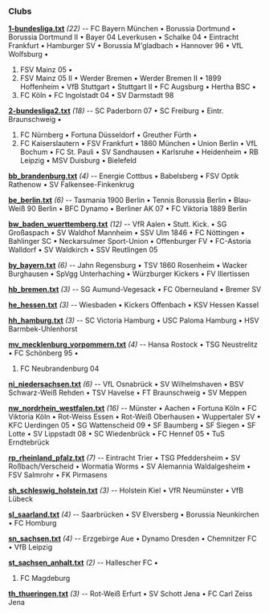 

### Clubs


**[1-bundesliga.txt](1-bundesliga.txt)** _(22)_ -- 
FC Bayern München •
Borussia Dortmund •
Borussia Dortmund II •
Bayer 04 Leverkusen •
Schalke 04 •
Eintracht Frankfurt •
Hamburger SV •
Borussia M'gladbach •
Hannover 96 •
VfL Wolfsburg •
1. FSV Mainz 05 •
1. FSV Mainz 05 II •
Werder Bremen •
Werder Bremen II •
1899 Hoffenheim •
VfB Stuttgart •
Stuttgart II •
FC Augsburg •
Hertha BSC •
1. FC Köln •
FC Ingolstadt 04 •
SV Darmstadt 98



**[2-bundesliga2.txt](2-bundesliga2.txt)** _(18)_ -- 
SC Paderborn 07 •
SC Freiburg •
Eintr. Braunschweig •
1. FC Nürnberg •
Fortuna Düsseldorf •
Greuther Fürth •
1. FC Kaiserslautern •
FSV Frankfurt •
1860 München •
Union Berlin •
VfL Bochum •
FC St. Pauli •
SV Sandhausen •
Karlsruhe •
Heidenheim •
RB Leipzig •
MSV Duisburg •
Bielefeld



**[bb_brandenburg.txt](bb_brandenburg.txt)** _(4)_ -- 
Energie Cottbus •
Babelsberg •
FSV Optik Rathenow •
SV Falkensee-Finkenkrug



**[be_berlin.txt](be_berlin.txt)** _(6)_ -- 
Tasmania 1900 Berlin •
Tennis Borussia Berlin •
Blau-Weiß 90 Berlin •
BFC Dynamo •
Berliner AK 07 •
FC Viktoria 1889 Berlin



**[bw_baden_wuerttemberg.txt](bw_baden_wuerttemberg.txt)** _(12)_ -- 
VfR Aalen •
Stutt. Kick. •
SG Großaspach •
SV Waldhof Mannheim •
SSV Ulm 1846 •
FC Nöttingen •
Bahlinger SC •
Neckarsulmer Sport-Union •
Offenburger FV •
FC-Astoria Walldorf •
SV Waldkirch •
SSV Reutlingen 05



**[by_bayern.txt](by_bayern.txt)** _(6)_ -- 
Jahn Regensburg •
TSV 1860 Rosenheim •
Wacker Burghausen •
SpVgg Unterhaching •
Würzburger Kickers •
FV Illertissen



**[hb_bremen.txt](hb_bremen.txt)** _(3)_ -- 
SG Aumund-Vegesack •
FC Oberneuland •
Bremer SV



**[he_hessen.txt](he_hessen.txt)** _(3)_ -- 
Wiesbaden •
Kickers Offenbach •
KSV Hessen Kassel



**[hh_hamburg.txt](hh_hamburg.txt)** _(3)_ -- 
SC Victoria Hamburg •
USC Paloma Hamburg •
HSV Barmbek-Uhlenhorst



**[mv_mecklenburg_vorpommern.txt](mv_mecklenburg_vorpommern.txt)** _(4)_ -- 
Hansa Rostock •
TSG Neustrelitz •
FC Schönberg 95 •
1. FC Neubrandenburg 04



**[ni_niedersachsen.txt](ni_niedersachsen.txt)** _(6)_ -- 
VfL Osnabrück •
SV Wilhelmshaven •
BSV Schwarz-Weiß Rehden •
TSV Havelse •
FT Braunschweig •
SV Meppen



**[nw_nordrhein_westfalen.txt](nw_nordrhein_westfalen.txt)** _(16)_ -- 
Münster •
Aachen •
Fortuna Köln •
FC Viktoria Köln •
Rot-Weiss Essen •
Rot-Weiß Oberhausen •
Wuppertaler SV •
KFC Uerdingen 05 •
SG Wattenscheid 09 •
SF Baumberg •
SF Siegen •
SF Lotte •
SV Lippstadt 08 •
SC Wiedenbrück •
FC Hennef 05 •
TuS Erndtebrück



**[rp_rheinland_pfalz.txt](rp_rheinland_pfalz.txt)** _(7)_ -- 
Eintracht Trier •
TSG Pfeddersheim •
SV Roßbach/Verscheid •
Wormatia Worms •
SV Alemannia Waldalgesheim •
FSV Salmrohr •
FK Pirmasens



**[sh_schleswig_holstein.txt](sh_schleswig_holstein.txt)** _(3)_ -- 
Holstein Kiel •
VfR Neumünster •
VfB Lübeck



**[sl_saarland.txt](sl_saarland.txt)** _(4)_ -- 
Saarbrücken •
SV Elversberg •
Borussia Neunkirchen •
FC Homburg



**[sn_sachsen.txt](sn_sachsen.txt)** _(4)_ -- 
Erzgebirge Aue •
Dynamo Dresden •
Chemnitzer FC •
VfB Leipzig



**[st_sachsen_anhalt.txt](st_sachsen_anhalt.txt)** _(2)_ -- 
Hallescher FC •
1. FC Magdeburg



**[th_thueringen.txt](th_thueringen.txt)** _(3)_ -- 
Rot-Weiß Erfurt •
SV Schott Jena •
FC Carl Zeiss Jena




